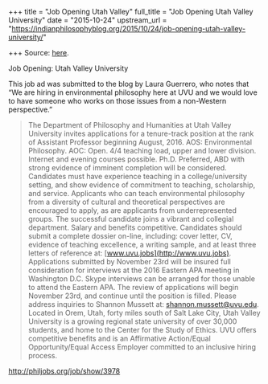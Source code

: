 +++
title = "Job Opening Utah Valley"
full_title = "Job Opening Utah Valley University"
date = "2015-10-24"
upstream_url = "https://indianphilosophyblog.org/2015/10/24/job-opening-utah-valley-university/"

+++
Source: [here](https://indianphilosophyblog.org/2015/10/24/job-opening-utah-valley-university/).

Job Opening: Utah Valley University



This job ad was submitted to the blog by Laura Guerrero, who notes that
“We are hiring in environmental philosophy here at UVU and we would love
to have someone who works on those issues from a non-Western
perspective.”

> The Department of Philosophy and Humanities at Utah Valley University
> invites applications for a tenure-track position at the rank of
> Assistant Professor beginning August, 2016. AOS: Environmental
> Philosophy. AOC: Open. 4/4 teaching load, upper and lower division.
> Internet and evening courses possible. Ph.D. Preferred, ABD with
> strong evidence of imminent completion will be considered. Candidates
> must have experience teaching in a college/university setting, and
> show evidence of commitment to teaching, scholarship, and service.
> Applicants who can teach environmental philosophy from a diversity of
> cultural and theoretical perspectives are encouraged to apply, as are
> applicants from underrepresented groups. The successful candidate
> joins a vibrant and collegial department. Salary and benefits
> competitive. Candidates should submit a complete dossier on-line,
> including: cover letter, CV, evidence of teaching excellence, a
> writing sample, and at least three letters of reference at:
> [www.uvu.jobs](http://www.uvu.jobs). Applications submitted by
> November 23rd will be insured full consideration for interviews at the
> 2016 Eastern APA meeting in Washington D.C. Skype interviews can be
> arranged for those unable to attend the Eastern APA. The review of
> applications will begin November 23rd, and continue until the position
> is filled. Please address inquiries to Shannon Mussett at:
> <shannon.mussett@uvu.edu>. Located in Orem, Utah, forty miles south of
> Salt Lake City, Utah Valley University is a growing regional state
> university of over 30,000 students, and home to the Center for the
> Study of Ethics. UVU offers competitive benefits and is an Affirmative
> Action/Equal Opportunity/Equal Access Employer committed to an
> inclusive hiring process.
>
> 

<http://philjobs.org/job/show/3978>

